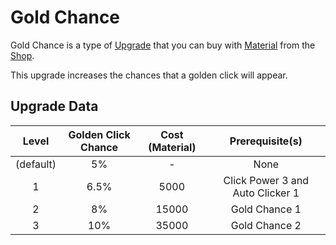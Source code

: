 # Gold Chance
Gold Chance is a type of [Upgrade](/upgrades/) that you can buy with 
[Material](/game/material.md) from the [Shop](/game/shop.md).

This upgrade increases the chances that a golden click will appear.

## Upgrade Data

|   Level   | Golden Click Chance | Cost (Material) |          Prerequisite(s)         |
|:---------:|:-------------------:|:---------------:|:--------------------------------:|
| (default) |          5%         |        -        |               None               |
|     1     |         6.5%        |       5000      | Click Power 3 and Auto Clicker 1 |
|     2     |          8%         |      15000      |           Gold Chance 1          |
|     3     |         10%         |      35000      |           Gold Chance 2          |
